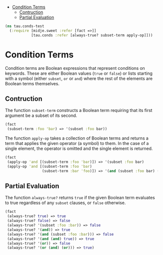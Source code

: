 * [Condition Terms](#condition-terms)
  * [Contruction](#contruction)
  * [Partial Evaluation](#partial-evaluation)
```clojure
(ns tau.conds-test
  (:require [midje.sweet :refer [fact =>]]
            [tau.conds :refer [always-true? subset-term apply-op]]))

```
# Condition Terms

Condition terms are Boolean expressions that represent conditions on keywords.
These are either Boolean values (`true` or `false`) or lists starting with a symbol (either `subset`,
`or` or `and`) where the rest of the elements are Boolean terms themselves.

## Contruction

The function `subset-term` constructs a Boolean term requiring that its first argument be a subset of its second.
```clojure
(fact
 (subset-term :foo 'bar) => '(subset :foo bar))

```
The function `apply-op` takes a collection of Boolean terms and returns a term that applies the given operator (a symbol) to them.
In the case of a single element, the operator is omitted and the single element is returned.
```clojure
(fact
 (apply-op 'and [(subset-term :foo 'bar)]) => '(subset :foo bar)
 (apply-op 'and [(subset-term :foo 'bar)
                 (subset-term :bar 'foo)]) => '(and (subset :foo bar) (subset :bar foo)))

```
## Partial Evaluation

The function `always-true?` returns `true` if the given Boolean term evaluates to true regardless
of any `subset` clauses, or `false` otherwise.
```clojure
(fact
 (always-true? true) => true
 (always-true? false) => false
 (always-true? '(subset :foo :bar)) => false
 (always-true? '(and)) => true
 (always-true? '(and (subset :foo :bar))) => false
 (always-true? '(and (and) true)) => true
 (always-true? '(or)) => false
 (always-true? '(or (and) (or))) => true)
```

